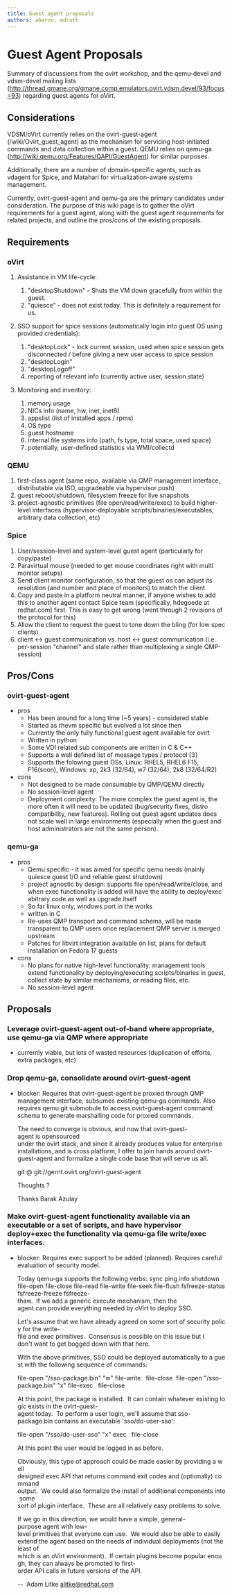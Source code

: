 ```yaml
---
title: Guest agent proposals
authors: abaron, mdroth
---
```


<!-- TODO: Content review -->

# Guest Agent Proposals

Summary of discussions from the ovirt workshop, and the qemu-devel and vdsm-devel mailing lists (http://thread.gmane.org/gmane.comp.emulators.ovirt.vdsm.devel/93/focus=93) regarding guest agents for oVirt.

## Considerations

VDSM/oVirt currently relies on the ovirt-guest-agent (/wiki/Ovirt_guest_agent) as the mechanism for servicing host-initiated commands and data collection within a guest. QEMU relies on qemu-ga (http://wiki.qemu.org/Features/QAPI/GuestAgent) for similar purposes.

Additionally, there are a number of domain-specific agents, such as vdagent for Spice, and Matahari for virtualization-aware systems management.

Currently, ovirt-guest-agent and qemu-ga are the primary candidates under consideration. The purpose of this wiki page is to gather the oVirt requirements for a guest agent, along with the guest agent requirements for related projects, and outline the pros/cons of the existing proposals.

## Requirements

### oVirt

1.  Assistance in VM life-cycle:
    1.  "desktopShutdown" - Shuts the VM down gracefully from within the guest.
    2.  "quiesce" - does not exist today. This is definitely a requirement for us.

2.  SSO support for spice sessions (automatically login into guest OS using provided credentials):
    1.  "desktopLock" - lock current session, used when spice session gets disconnected / before giving a new user access to spice session
    2.  "desktopLogin"
    3.  "desktopLogoff"
    4.  reporting of relevant info (currently active user, session state)

3.  Monitoring and inventory:
    1.  memory usage
    2.  NICs info (name, hw, inet, inet6)
    3.  appslist (list of installed apps / rpms)
    4.  OS type
    5.  guest hostname
    6.  internal file systems info (path, fs type, total space, used space)
    7.  potentially, user-defined statistics via WMI/collectd

### QEMU

1.  first-class agent (same repo, available via QMP management interface, distributable via ISO, upgradeable via hypervisor push)
2.  guest reboot/shutdown, filesystem freeze for live snapshots
3.  project-agnostic primitives (file open/read/write/exec) to build higher-level interfaces (hypervisor-deployable scripts/binaries/executables, arbitrary data collection, etc)

### Spice

1.  User/session-level and system-level guest agent (particularly for copy/paste)
2.  Paravirtual mouse (needed to get mouse coordinates right with multi monitor setups)
3.  Send client monitor configuration, so that the guest os can adjust its resolution (and number and place of monitors) to match the client
4.  Copy and paste in a platform neutral manner, if anyone wishes to add this to another agent contact Spice team (specifically, hdegoede at redhat.com) first. This is easy to get wrong (went through 2 revisions of the protocol for this)
5.  Allow the client to request the guest to tone down the bling (for low spec clients)
6.  client <-> guest communication vs. host <-> guest communication (i.e. per-session "channel" and state rather than multiplexing a single QMP-session)

## Pros/Cons

### ovirt-guest-agent

*   pros
    -   Has been around for a long time (~5 years) - considered stable
    -   Started as rhevm specific but evolved a lot since then
    -   Currently the only fully functional guest agent available for ovirt
    -   Written in python
    -   Some VDI related sub components are written in C & C++
    -   Supports a well defined list of message types / protocol [3]
    -   Supports the folowing guest OSs, Linux: RHEL5, RHEL6 F15, F16(soon), Windows: xp, 2k3 (32/64), w7 (32/64), 2k8 (32/64/R2)
*   cons
    -   Not designed to be made consumable by QMP/QEMU directly
    -   No session-level agent
    -   Deployment complexity: The more complex the guest agent is, the more often it will need to be updated (bug/security fixes, distro compatibility, new features). Rolling out guest agent updates does not scale well in large environments (especially when the guest and host administrators are not the same person).

### qemu-ga

*   pros
    -   Qemu specific - it was aimed for specific qemu needs (mainly quiesce guest I/O and reliable guest shutdown)
    -   project agnostic by design: supports file open/read/write/close, and when exec functionality is added will have the ability to deploy/exec abitrary code as well as upgrade itself
    -   So far linux only, windows port in the works
    -   written in C
    -   Re-uses QMP transport and command schema, will be made transparent to QMP users once replacement QMP server is merged upstream
    -   Patches for libvirt integration available on list, plans for default installation on Fedora 17 guests
*   cons
    -   No plans for native high-level functionality: management tools extend functionality by deploying/executing scripts/binaries in guest, collect state by similar mechanisms, or reading files, etc.
    -   No session-level agent

## Proposals

### Leverage ovirt-guest-agent out-of-band where appropriate, use qemu-ga via QMP where appropriate

*   currently viable, but lots of wasted resources (duplication of efforts, extra packages, etc)

### Drop qemu-ga, consolidate around ovirt-guest-agent

*   blocker: Requires that ovirt-guest-agent be proxied through QMP management interface, subsumes existing qemu-ga commands. Also requires qemu.git submobule to access ovirt-guest-agent command schema to generate marshalling code for proxied commands.

      The need to converge is obvious, and now that ovirt-guest-agent is opensourced 
      under the ovirt stack, and since it already produces value for enterprise 
      installations, and is cross platform, I offer to join hands around ovirt-
      guest-agent and formalize a single code base that will serve us all.

      git @ git://gerrit.ovirt.org/ovirt-guest-agent

      Thoughts ?

      Thanks
      Barak Azulay

### Make ovirt-guest-agent functionality available via an executable or a set of scripts, and have hypervisor deploy+exec the functionality via qemu-ga file write/exec interfaces.

*   blocker: Requires exec support to be added (planned). Requires careful evaluation of security model.

      Today qemu-ga supports the following verbs: sync ping info shutdown
      file-open file-close file-read file-write file-seek file-flush fsfreeze-status
      fsfreeze-freeze fsfreeze-thaw.  If we add a generic execute mechanism, then the
      agent can provide everything needed by oVirt to deploy SSO.

      Let's assume that we have already agreed on some sort of security policy for the
      write-file and exec primitives.  Consensus is possible on this issue but I
      don't want to get bogged down with that here.

      With the above primitives, SSO could be deployed automatically to a guest with
      the following sequence of commands:

      file-open "<exec-dir>/sso-package.bin" "w"
      file-write <fh> <buf>
      file-close <fh>
      file-open "<exec-dir>/sso-package.bin" "x"
      file-exec <fh> <args>
      file-close <fh>

      At this point, the package is installed.  It can contain whatever existing logic
      exists in the ovirt-guest-agent today.  To perform a user login, we'll assume
      that sso-package.bin contains an executable 'sso/do-user-sso':

      file-open "<exec-dir>/sso/do-user-sso" "x"
      exec <fh> <args>
      file-close <fh>

      At this point the user would be logged in as before.

      Obviously, this type of approach could be made easier by providing a well
      designed exec API that returns command exit codes and (optionally) command
      output.  We could also formalize the install of additional components into some
      sort of plugin interface.  These are all relatively easy problems to solve.

      If we go in this direction, we would have a simple, general-purpose agent with
      low-level primitives that everyone can use.  We would also be able to easily
      extend the agent based on the needs of individual deployments (not the least of
      which is an oVirt environment).  If certain plugins become popular enough, they
      can always be promoted to first-order API calls in future versions of the API.

      -- 
      Adam Litke <alitke@redhat.com>

